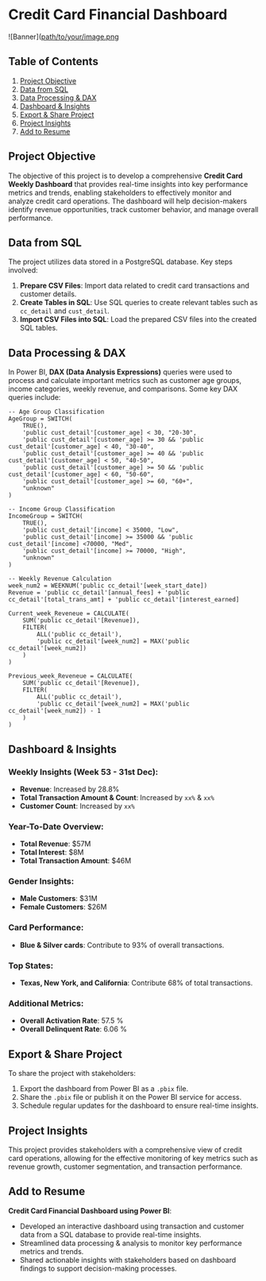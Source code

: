 # Credit Card Financial Dashboard
![Banner]([path/to/your/image.png](https://i.ytimg.com/vi/8tfcVnoEL0c/maxresdefault.jpg)

## Table of Contents

1. [Project Objective](#project-objective)
2. [Data from SQL](#data-from-sql)
3. [Data Processing & DAX](#data-processing--dax)
4. [Dashboard & Insights](#dashboard--insights)
5. [Export & Share Project](#export--share-project)
6. [Project Insights](#project-insights)
7. [Add to Resume](#add-to-resume)

## Project Objective

The objective of this project is to develop a comprehensive **Credit Card Weekly Dashboard** that provides real-time insights into key performance metrics and trends, enabling stakeholders to effectively monitor and analyze credit card operations. The dashboard will help decision-makers identify revenue opportunities, track customer behavior, and manage overall performance.

## Data from SQL

The project utilizes data stored in a PostgreSQL database. Key steps involved:

1. **Prepare CSV Files**: Import data related to credit card transactions and customer details.
2. **Create Tables in SQL**: Use SQL queries to create relevant tables such as `cc_detail` and `cust_detail`.
3. **Import CSV Files into SQL**: Load the prepared CSV files into the created SQL tables.

## Data Processing & DAX

In Power BI, **DAX (Data Analysis Expressions)** queries were used to process and calculate important metrics such as customer age groups, income categories, weekly revenue, and comparisons. Some key DAX queries include:

```dax
-- Age Group Classification
AgeGroup = SWITCH(
    TRUE(),
    'public cust_detail'[customer_age] < 30, "20-30",
    'public cust_detail'[customer_age] >= 30 && 'public cust_detail'[customer_age] < 40, "30-40",
    'public cust_detail'[customer_age] >= 40 && 'public cust_detail'[customer_age] < 50, "40-50",
    'public cust_detail'[customer_age] >= 50 && 'public cust_detail'[customer_age] < 60, "50-60",
    'public cust_detail'[customer_age] >= 60, "60+",
    "unknown"
)

```
```
-- Income Group Classification
IncomeGroup = SWITCH(
    TRUE(),
    'public cust_detail'[income] < 35000, "Low",
    'public cust_detail'[income] >= 35000 && 'public cust_detail'[income] <70000, "Med",
    'public cust_detail'[income] >= 70000, "High",
    "unknown"
)
```
```
-- Weekly Revenue Calculation
week_num2 = WEEKNUM('public cc_detail'[week_start_date])
Revenue = 'public cc_detail'[annual_fees] + 'public cc_detail'[total_trans_amt] + 'public cc_detail'[interest_earned]

Current_week_Reveneue = CALCULATE(
    SUM('public cc_detail'[Revenue]),
    FILTER(
        ALL('public cc_detail'),
        'public cc_detail'[week_num2] = MAX('public cc_detail'[week_num2])
    )
)
```
```
Previous_week_Reveneue = CALCULATE(
    SUM('public cc_detail'[Revenue]),
    FILTER(
        ALL('public cc_detail'),
        'public cc_detail'[week_num2] = MAX('public cc_detail'[week_num2]) - 1
    )
)
```
## Dashboard & Insights

### Weekly Insights (Week 53 - 31st Dec):
- **Revenue**: Increased by 28.8%
- **Total Transaction Amount & Count**: Increased by `xx%` & `xx%`
- **Customer Count**: Increased by `xx%`

### Year-To-Date Overview:
- **Total Revenue**: $57M
- **Total Interest**: $8M
- **Total Transaction Amount**: $46M

### Gender Insights:
- **Male Customers**: $31M
- **Female Customers**: $26M

### Card Performance:
- **Blue & Silver cards**: Contribute to 93% of overall transactions.

### Top States:
- **Texas, New York, and California**: Contribute 68% of total transactions.

### Additional Metrics:
- **Overall Activation Rate**: 57.5 %
- **Overall Delinquent Rate**: 6.06 %

## Export & Share Project

To share the project with stakeholders:

1. Export the dashboard from Power BI as a `.pbix` file.
2. Share the `.pbix` file or publish it on the Power BI service for access.
3. Schedule regular updates for the dashboard to ensure real-time insights.

## Project Insights

This project provides stakeholders with a comprehensive view of credit card operations, allowing for the effective monitoring of key metrics such as revenue growth, customer segmentation, and transaction performance.

## Add to Resume

**Credit Card Financial Dashboard using Power BI**:
- Developed an interactive dashboard using transaction and customer data from a SQL database to provide real-time insights.
- Streamlined data processing & analysis to monitor key performance metrics and trends.
- Shared actionable insights with stakeholders based on dashboard findings to support decision-making processes.




